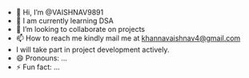 - 👋 Hi, I’m @VAISHNAV9891
- 🌱 I am currently learning DSA
- 💞️ I’m looking to collaborate on projects 
- 📫 How to reach me kindly mail me at khannavaishnav4@gmail.com
- I will take part in project development actively.
- 😄 Pronouns: ...
- ⚡ Fun fact: ...

<!---
VAISHNAV9891/VAISHNAV9891 is a ✨ special ✨ repository because its `README.md` (this file) appears on your GitHub profile.
You can click the Preview link to take a look at your changes.
--->
